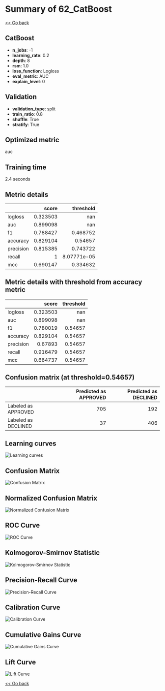 # Summary of 62_CatBoost

[<< Go back](../README.md)


## CatBoost
- **n_jobs**: -1
- **learning_rate**: 0.2
- **depth**: 8
- **rsm**: 1.0
- **loss_function**: Logloss
- **eval_metric**: AUC
- **explain_level**: 0

## Validation
 - **validation_type**: split
 - **train_ratio**: 0.8
 - **shuffle**: True
 - **stratify**: True

## Optimized metric
auc

## Training time

2.4 seconds

## Metric details
|           |    score |     threshold |
|:----------|---------:|--------------:|
| logloss   | 0.323503 | nan           |
| auc       | 0.899098 | nan           |
| f1        | 0.788427 |   0.468752    |
| accuracy  | 0.829104 |   0.54657     |
| precision | 0.815385 |   0.743722    |
| recall    | 1        |   8.07771e-05 |
| mcc       | 0.690147 |   0.334632    |


## Metric details with threshold from accuracy metric
|           |    score |   threshold |
|:----------|---------:|------------:|
| logloss   | 0.323503 |   nan       |
| auc       | 0.899098 |   nan       |
| f1        | 0.780019 |     0.54657 |
| accuracy  | 0.829104 |     0.54657 |
| precision | 0.67893  |     0.54657 |
| recall    | 0.916479 |     0.54657 |
| mcc       | 0.664737 |     0.54657 |


## Confusion matrix (at threshold=0.54657)
|                     |   Predicted as APPROVED |   Predicted as DECLINED |
|:--------------------|------------------------:|------------------------:|
| Labeled as APPROVED |                     705 |                     192 |
| Labeled as DECLINED |                      37 |                     406 |

## Learning curves
![Learning curves](learning_curves.png)
## Confusion Matrix

![Confusion Matrix](confusion_matrix.png)


## Normalized Confusion Matrix

![Normalized Confusion Matrix](confusion_matrix_normalized.png)


## ROC Curve

![ROC Curve](roc_curve.png)


## Kolmogorov-Smirnov Statistic

![Kolmogorov-Smirnov Statistic](ks_statistic.png)


## Precision-Recall Curve

![Precision-Recall Curve](precision_recall_curve.png)


## Calibration Curve

![Calibration Curve](calibration_curve_curve.png)


## Cumulative Gains Curve

![Cumulative Gains Curve](cumulative_gains_curve.png)


## Lift Curve

![Lift Curve](lift_curve.png)



[<< Go back](../README.md)
